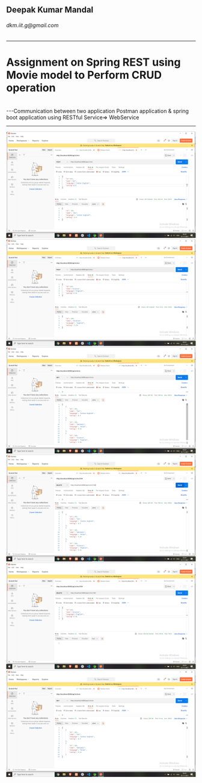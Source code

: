 <h2>Deepak Kumar Mandal</h2>
<h6>dkm.iit.g@gmail.com</h6>
<hr>
<h1>Assignment on Spring REST using Movie model to Perform CRUD operation</h1>
<br>---Communication between two application Postman application & spring boot application using RESTful Service=> WebService
<hr/>
<img src="img/1.png" alt="Output Screenshot">
<img src="img/2.png" alt="Output Screenshot">
<img src="img/3.png" alt="Output Screenshot">
<img src="img/4.png" alt="Output Screenshot">
<img src="img/5.png" alt="Output Screenshot">
<img src="img/6.png" alt="Output Screenshot">
